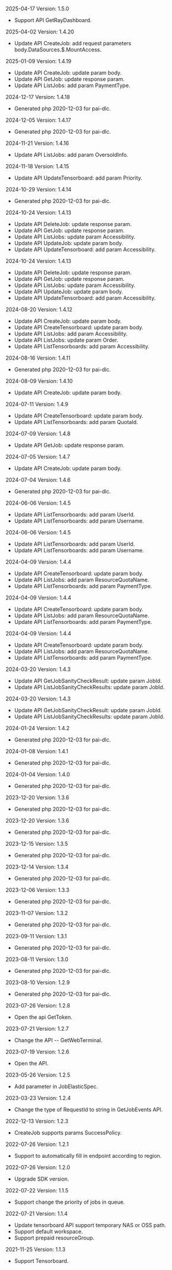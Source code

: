 2025-04-17 Version: 1.5.0
- Support API GetRayDashboard.


2025-04-02 Version: 1.4.20
- Update API CreateJob: add request parameters body.DataSources.$.MountAccess.


2025-01-09 Version: 1.4.19
- Update API CreateJob: update param body.
- Update API GetJob: update response param.
- Update API ListJobs: add param PaymentType.


2024-12-17 Version: 1.4.18
- Generated php 2020-12-03 for pai-dlc.

2024-12-05 Version: 1.4.17
- Generated php 2020-12-03 for pai-dlc.

2024-11-21 Version: 1.4.16
- Update API ListJobs: add param OversoldInfo.


2024-11-18 Version: 1.4.15
- Update API UpdateTensorboard: add param Priority.


2024-10-29 Version: 1.4.14
- Generated php 2020-12-03 for pai-dlc.

2024-10-24 Version: 1.4.13
- Update API DeleteJob: update response param.
- Update API GetJob: update response param.
- Update API ListJobs: update param Accessibility.
- Update API UpdateJob: update param body.
- Update API UpdateTensorboard: add param Accessibility.


2024-10-24 Version: 1.4.13
- Update API DeleteJob: update response param.
- Update API GetJob: update response param.
- Update API ListJobs: update param Accessibility.
- Update API UpdateJob: update param body.
- Update API UpdateTensorboard: add param Accessibility.


2024-08-20 Version: 1.4.12
- Update API CreateJob: update param body.
- Update API CreateTensorboard: update param body.
- Update API ListJobs: add param Accessibility.
- Update API ListJobs: update param Order.
- Update API ListTensorboards: add param Accessibility.


2024-08-16 Version: 1.4.11
- Generated php 2020-12-03 for pai-dlc.

2024-08-09 Version: 1.4.10
- Update API CreateJob: update param body.


2024-07-11 Version: 1.4.9
- Update API CreateTensorboard: update param body.
- Update API ListTensorboards: add param QuotaId.


2024-07-09 Version: 1.4.8
- Update API GetJob: update response param.


2024-07-05 Version: 1.4.7
- Update API CreateJob: update param body.


2024-07-04 Version: 1.4.6
- Generated php 2020-12-03 for pai-dlc.

2024-06-06 Version: 1.4.5
- Update API ListTensorboards: add param UserId.
- Update API ListTensorboards: add param Username.


2024-06-06 Version: 1.4.5
- Update API ListTensorboards: add param UserId.
- Update API ListTensorboards: add param Username.


2024-04-09 Version: 1.4.4
- Update API CreateTensorboard: update param body.
- Update API ListJobs: add param ResourceQuotaName.
- Update API ListTensorboards: add param PaymentType.


2024-04-09 Version: 1.4.4
- Update API CreateTensorboard: update param body.
- Update API ListJobs: add param ResourceQuotaName.
- Update API ListTensorboards: add param PaymentType.


2024-04-09 Version: 1.4.4
- Update API CreateTensorboard: update param body.
- Update API ListJobs: add param ResourceQuotaName.
- Update API ListTensorboards: add param PaymentType.


2024-03-20 Version: 1.4.3
- Update API GetJobSanityCheckResult: update param JobId.
- Update API ListJobSanityCheckResults: update param JobId.


2024-03-20 Version: 1.4.3
- Update API GetJobSanityCheckResult: update param JobId.
- Update API ListJobSanityCheckResults: update param JobId.


2024-01-24 Version: 1.4.2
- Generated php 2020-12-03 for pai-dlc.

2024-01-08 Version: 1.4.1
- Generated php 2020-12-03 for pai-dlc.

2024-01-04 Version: 1.4.0
- Generated php 2020-12-03 for pai-dlc.

2023-12-20 Version: 1.3.6
- Generated php 2020-12-03 for pai-dlc.

2023-12-20 Version: 1.3.6
- Generated php 2020-12-03 for pai-dlc.

2023-12-15 Version: 1.3.5
- Generated php 2020-12-03 for pai-dlc.

2023-12-14 Version: 1.3.4
- Generated php 2020-12-03 for pai-dlc.

2023-12-06 Version: 1.3.3
- Generated php 2020-12-03 for pai-dlc.

2023-11-07 Version: 1.3.2
- Generated php 2020-12-03 for pai-dlc.

2023-09-11 Version: 1.3.1
- Generated php 2020-12-03 for pai-dlc.

2023-08-11 Version: 1.3.0
- Generated php 2020-12-03 for pai-dlc.

2023-08-10 Version: 1.2.9
- Generated php 2020-12-03 for pai-dlc.

2023-07-26 Version: 1.2.8
- Open the api GetToken.

2023-07-21 Version: 1.2.7
- Change the API -- GetWebTerminal.

2023-07-19 Version: 1.2.6
- Open the API.

2023-05-26 Version: 1.2.5
- Add parameter in JobElasticSpec.

2023-03-23 Version: 1.2.4
- Change the type of RequestId to string in GetJobEvents API.

2022-12-13 Version: 1.2.3
- CreateJob supports params SuccessPolicy.

2022-07-26 Version: 1.2.1
- Support to automatically fill in endpoint according to region.

2022-07-26 Version: 1.2.0
- Upgrade SDK version.

2022-07-22 Version: 1.1.5
- Support change the priority of jobs in queue.

2022-07-21 Version: 1.1.4
- Update tensorboard API support temporary NAS or OSS path.
- Support default workspace.
- Support prepaid resourceGroup.

2021-11-25 Version: 1.1.3
- Support Tensorboard.

